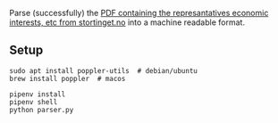 Parse (successfully) the [PDF containing the represantatives economic interests, etc from stortinget.no](https://www.stortinget.no/no/Stortinget-og-demokratiet/Representantene/Okonomiske-interesser/) into a machine readable format.

## Setup
    sudo apt install poppler-utils  # debian/ubuntu
    brew install poppler  # macos

    pipenv install
    pipenv shell
    python parser.py
